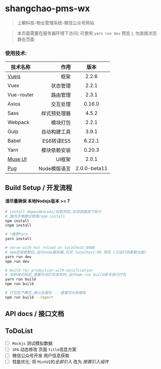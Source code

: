 # shangchao-pms-wx

> 上朝科技-物业管理系统-微信公众号网站

> 本页面需要在服务器环境下访问( 可使用 `yarn run dev` 预览 ), 勿直接浏览静态页面

### 使用技术:
| 技术名称                                                      | 作用                |  版本  |
| --------                                                      | -----:             | :----:  |
| [Vuejs](http://cn.vuejs.org/)                                 | 框架                |   2.2.6     |
| Vuex                                                          | 状态管理            |   2.2.1   |
| Vue-router                                                    | 路由管理            |  2.3.1  |
| Axios                                                         | 交互处理            |  0.16.0  |
| Sass                                                          | 样式预处理器        |  4.5.2  |
| Webpack                                                       | 模块打包            |  2.2.1  |
| Gulp                                                          | 自动构建工具        |  3.9.1  |
| Babel                                                         | ES6转译ES5          |  6.22.1  |
| Yarn                                                          | 模块依赖安装         |  0.20.3  |
| [Muse UI](https://museui.github.io/#/index)                   | UI框架              |  2.0.1  |
| [Pug](https://pugjs.org/zh-cn/api/getting-started.html)       | Node模版语言         |  2.0.0-beta11  |

## Build Setup / 开发流程
#### **请尽量确保 本地Nodejs版本 >= 7**

``` bash
# install dependencies/拉取项目,在项目路径下执行
# 国内环境建议使用cnpm install
npm install
cnpm install

# *推荐Yarn
yarn install

# serve with hot reload at localhost:8080
# npm安装依赖后,运行node服务器,打开 localhost:80 预览 (已运行热更新功能)
yarn run dev
npm run dev

# build for production with minification
# 当修改代码后,需要手动打包发布时,运行npm run build命令进行打包
yarn run build
npm run build

# 打包生产模式,缩小压缩包 -- 查看包分析报告
npm run build --report
```
## API docs / 接口文档

## **ToDoList**
- [ ]  `Mockjs` 测试模拟数据
- [ ]  `SPA` 动态修改 页面 `title`信息方案
- [ ]  微信公众号开发 用户信息获取
- [ ]  性能优化: 将 `MintUI`的*全部引入* 改为 *按需引入组件*